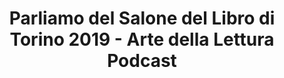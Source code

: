 ---
title: Parliamo del Salone del Libro di Torino 2019 - Arte della Lettura Podcast
layout: post
categories: [Fiera, Wrap-Up]
description: In questo episodio vi racconto la mia esperienza al Salone del Libro di Torino 2019, primo anno in cui partecipo a questa fiera.
file: https://adlpodcast.s3.eu-west-3.amazonaws.com/ep1_salone.mp3
length: "32:51"
videoid: 3jZ5WCYmnHY
type: main
---